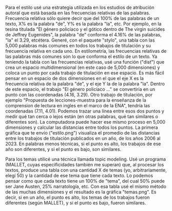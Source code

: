 Para el estilo usé una estrategia utilizada en los estudios de atribución autoral que está basada en las frecuencias relativas de las palabras. Frecuencia relativa sólo quiere decir que del 100% de las palabras de un texto, X% es la palabra "de", Y% es la palabra "la", etc. Por ejemplo, en la tesina titulada "El género policíaco y el gótico dentro de The virgin suicides de Jeffrey Eugenides", la palabra "de" conforma el 4.16% de las palabras, "la" el 3.29, etcétera. Generé, con el paquete "stylo", una tabla con las 5,000 palabras más comunes en todos los trabajos de titulación y su frecuencia relativa en cada uno. En estilometría, las frecuencias relativas de las palabras más comunes son lo que conforma el estilo de un texto. Ya teniendo la tabla con las frecuencias relativas, usé una función ("dist") que crea un espacio multidimensional (en este caso de 5,000 dimensiones) y coloca un punto por cada trabajo de titulación en ese espacio. Es más fácil pensar en un espacio de dos dimensiones en el que el eje X es la frecuencia relativa de la palabra "de", y el eje Y la de la palabra "la". Dentro de este espacio, el trabajo "El género policíaco ..." se convertiría en un punto con las coordenadas (4.16, 3.29). Otro trabajo de titulación, por ejemplo "Propuesta de lecciones-muestra para la enseñanza de la comprension de lectura en ingles en el marco de la ENA", tendría las coordenadas (7.11, 4.01). Podemos trazar una línea entre esos dos puntos y medir qué tan cerca o lejos están (en otras palabras, qué tan similares o diferentes son). La computadora puede hacer ese mismo proceso en 5,000 dimensiones y calcular las distancias entre todos los puntos. La primera gráfica que te envío ("estilo.png") visualiza el promedio de las distancias entre los trabajos de titulación publicados en un año, de los años 2006 al 2023. En palabras menos técnicas, si el punto es alto, los trabajos de ese año son diferentes, y si el punto es bajo, son similares.

Para los temas utilicé una técnica llamada topic modeling. Usé un programa (MALLET, cuyas especificidades también me superan) que, al procesar los textos, produce una tabla con una cantidad X de temas (yo, arbitrariamente, elegí 50) y la cantidad de ese tema que tiene cada texto. Lo podemos pensar como que cada texto tiene un 100% de "tema", del cual 50% puede ser Jane Austen, 25% narratología, etc. Con esa tabla usé el mismo método de las muchas dimensiones y el resultado es la gráfica "temas.png". Es decir, si en un año, el punto es alto, los temas de los trabajos fueron diferentes (según MALLET), y si el punto es bajo, fueron similares.
